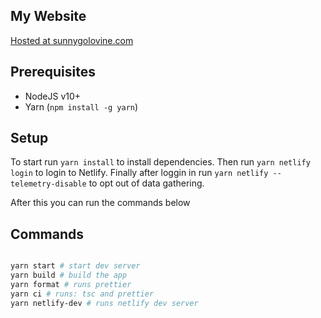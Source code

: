 ## My Website

[Hosted at sunnygolovine.com](https://sunnygolovine.com)

## Prerequisites

- NodeJS v10+
- Yarn (`npm install -g yarn`)

## Setup

To start run `yarn install` to install dependencies.
Then run `yarn netlify login` to login to Netlify.
Finally after loggin in run `yarn netlify --telemetry-disable`
to opt out of data gathering.

After this you can run the commands below

## Commands

```bash

yarn start # start dev server
yarn build # build the app
yarn format # runs prettier
yarn ci # runs: tsc and prettier
yarn netlify-dev # runs netlify dev server

```
